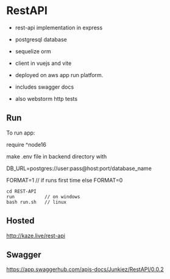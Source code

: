 # RestAPI

+ rest-api implementation in express

+ postgresql database

+ sequelize orm

+ client in vuejs and vite

+ deployed on aws app run platform.

+ includes swagger docs

+ also webstorm http tests

## Run

To run app:

require ^node16

make .env file in backend directory with

DB_URL=postgres://user:pass@host:port/database_name

FORMAT=1 // if runs first time else FORMAT=0

```
cd REST-API
run           // on windows
bash run.sh   // linux
```

## Hosted 

http://kaze.live/rest-api

## Swagger

https://app.swaggerhub.com/apis-docs/Junkiez/RestAPI/0.0.2
